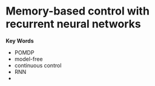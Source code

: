 # Memory-based control with recurrent neural networks

**Key Words**

* POMDP
* model-free
* continuous control
* RNN
* ​